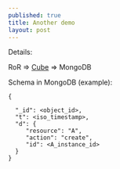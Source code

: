 ```yaml
---
published: true
title: Another demo
layout: post
---
```

Details:

RoR => [Cube](http://github.com/square/cube) => MongoDB

Schema in MongoDB (example):

    {

      "_id": <object_id>,
      "t": <iso_timestamp>,
      "d": {
         "resource": "A",
         "action": "create",
         "id": <A_instance_id>
      }
    }